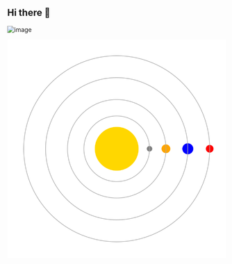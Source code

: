 ## Hi there 👋
![image](https://github.com/user-attachments/assets/1077a383-f02b-4b71-b998-17faf7aaf07d)

![Solar System](./solar-system.svg)
